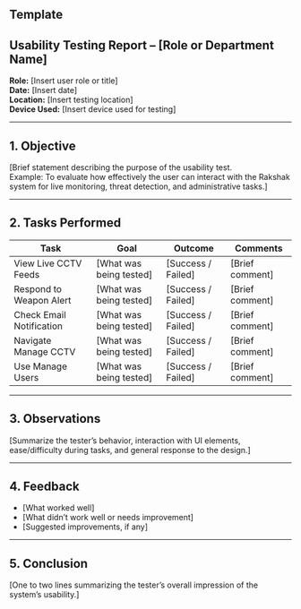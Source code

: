 ##  Template

## Usability Testing Report – [Role or Department Name]

**Role:** [Insert user role or title]  
**Date:** [Insert date]  
**Location:** [Insert testing location]  
**Device Used:** [Insert device used for testing]

---

## 1. Objective
[Brief statement describing the purpose of the usability test.  
Example: To evaluate how effectively the user can interact with the Rakshak system for live monitoring, threat detection, and administrative tasks.]

---

## 2. Tasks Performed

| Task | Goal | Outcome | Comments |
|------|------|---------|----------|
| View Live CCTV Feeds | [What was being tested] | [Success / Failed] | [Brief comment] |
| Respond to Weapon Alert | [What was being tested] | [Success / Failed] | [Brief comment] |
| Check Email Notification | [What was being tested] | [Success / Failed] | [Brief comment] |
| Navigate Manage CCTV | [What was being tested] | [Success / Failed] | [Brief comment] |
| Use Manage Users | [What was being tested] | [Success / Failed] | [Brief comment] |

---

## 3. Observations
[Summarize the tester’s behavior, interaction with UI elements, ease/difficulty during tasks, and general response to the design.]

---

## 4. Feedback
- [What worked well]  
- [What didn’t work well or needs improvement]  
- [Suggested improvements, if any]

---

## 5. Conclusion
[One to two lines summarizing the tester’s overall impression of the system’s usability.]